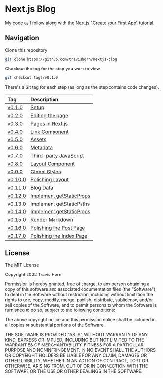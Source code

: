 # Next.js Blog

My code as I follow along with the [Next.js "Create your First App"
tutorial](https://nextjs.org/learn/basics/create-nextjs-app).

## Navigation

Clone this repository

```bash
git clone https://github.com/travishorn/nextjs-blog
```

Checkout the tag for the step you want to view

```bash
git checkout tags/v0.1.0
```

There's a Git tag for each step (as long as the step contains code changes).

| Tag                                                               | Description                                                                                          |
|:------------------------------------------------------------------|:-----------------------------------------------------------------------------------------------------|
| [v0.1.0](https://github.com/travishorn/nextjs-blog/tree/v0.1.0)   | [Setup](https://nextjs.org/learn/basics/create-nextjs-app/setup)                                     |
| [v0.2.0](https://github.com/travishorn/nextjs-blog/tree/v0.2.0)   | [Editing the page](https://nextjs.org/learn/basics/create-nextjs-app/editing-the-page)               |
| [v0.3.0](https://github.com/travishorn/nextjs-blog/tree/v0.3.0)   | [Pages in Next.js](https://nextjs.org/learn/basics/navigate-between-pages/pages-in-nextjs)           |
| [v0.4.0](https://github.com/travishorn/nextjs-blog/tree/v0.4.0)   | [Link Component](https://nextjs.org/learn/basics/navigate-between-pages/link-component)              |
| [v0.5.0](https://github.com/travishorn/nextjs-blog/tree/v0.5.0)   | [Assets](https://nextjs.org/learn/basics/assets-metadata-css/assets)                                 |
| [v0.6.0](https://github.com/travishorn/nextjs-blog/tree/v0.6.0)   | [Metadata](https://nextjs.org/learn/basics/assets-metadata-css/metadata)                             |
| [v0.7.0](https://github.com/travishorn/nextjs-blog/tree/v0.7.0)   | [Third-party JavaScript](https://nextjs.org/learn/basics/assets-metadata-css/third-party-javascript) |
| [v0.8.0](https://github.com/travishorn/nextjs-blog/tree/v0.8.0)   | [Layout Component](https://nextjs.org/learn/basics/assets-metadata-css/layout-component)             |
| [v0.9.0](https://github.com/travishorn/nextjs-blog/tree/v0.9.0)   | [Global Styles](https://nextjs.org/learn/basics/assets-metadata-css/global-styles)                   |
| [v0.10.0](https://github.com/travishorn/nextjs-blog/tree/v0.10.0) | [Polishing Layout](https://nextjs.org/learn/basics/assets-metadata-css/polishing-layout)             |
| [v0.11.0](https://github.com/travishorn/nextjs-blog/tree/v0.11.0) | [Blog Data](https://nextjs.org/learn/basics/data-fetching/blog-data)                                 |
| [v0.12.0](https://github.com/travishorn/nextjs-blog/tree/v0.12.0) | [Implement getStaticProps](https://nextjs.org/learn/basics/data-fetching/implement-getstaticprops)   |
| [v0.13.0](https://github.com/travishorn/nextjs-blog/tree/v0.13.0) | [Implement getStaticPaths](https://nextjs.org/learn/basics/dynamic-routes/implement-getstaticpaths)  |
| [v0.14.0](https://github.com/travishorn/nextjs-blog/tree/v0.14.0) | [Implement getStaticProps](https://nextjs.org/learn/basics/dynamic-routes/implement-getstaticprops)  |
| [v0.15.0](https://github.com/travishorn/nextjs-blog/tree/v0.15.0) | [Render Markdown](https://nextjs.org/learn/basics/dynamic-routes/render-markdown)                    |
| [v0.16.0](https://github.com/travishorn/nextjs-blog/tree/v0.16.0) | [Polishing the Post Page](https://nextjs.org/learn/basics/dynamic-routes/polishing-post-page)        |
| [v0.17.0](https://github.com/travishorn/nextjs-blog/tree/v0.17.0) | [Polishing the Index Page](https://nextjs.org/learn/basics/dynamic-routes/polishing-index-page)      |

## License

The MIT License

Copyright 2022 Travis Horn

Permission is hereby granted, free of charge, to any person obtaining a copy of
this software and associated documentation files (the "Software"), to deal in
the Software without restriction, including without limitation the rights to
use, copy, modify, merge, publish, distribute, sublicense, and/or sell copies of
the Software, and to permit persons to whom the Software is furnished to do so,
subject to the following conditions:

The above copyright notice and this permission notice shall be included in all
copies or substantial portions of the Software.

THE SOFTWARE IS PROVIDED "AS IS", WITHOUT WARRANTY OF ANY KIND, EXPRESS OR
IMPLIED, INCLUDING BUT NOT LIMITED TO THE WARRANTIES OF MERCHANTABILITY, FITNESS
FOR A PARTICULAR PURPOSE AND NONINFRINGEMENT. IN NO EVENT SHALL THE AUTHORS OR
COPYRIGHT HOLDERS BE LIABLE FOR ANY CLAIM, DAMAGES OR OTHER LIABILITY, WHETHER
IN AN ACTION OF CONTRACT, TORT OR OTHERWISE, ARISING FROM, OUT OF OR IN
CONNECTION WITH THE SOFTWARE OR THE USE OR OTHER DEALINGS IN THE SOFTWARE.
